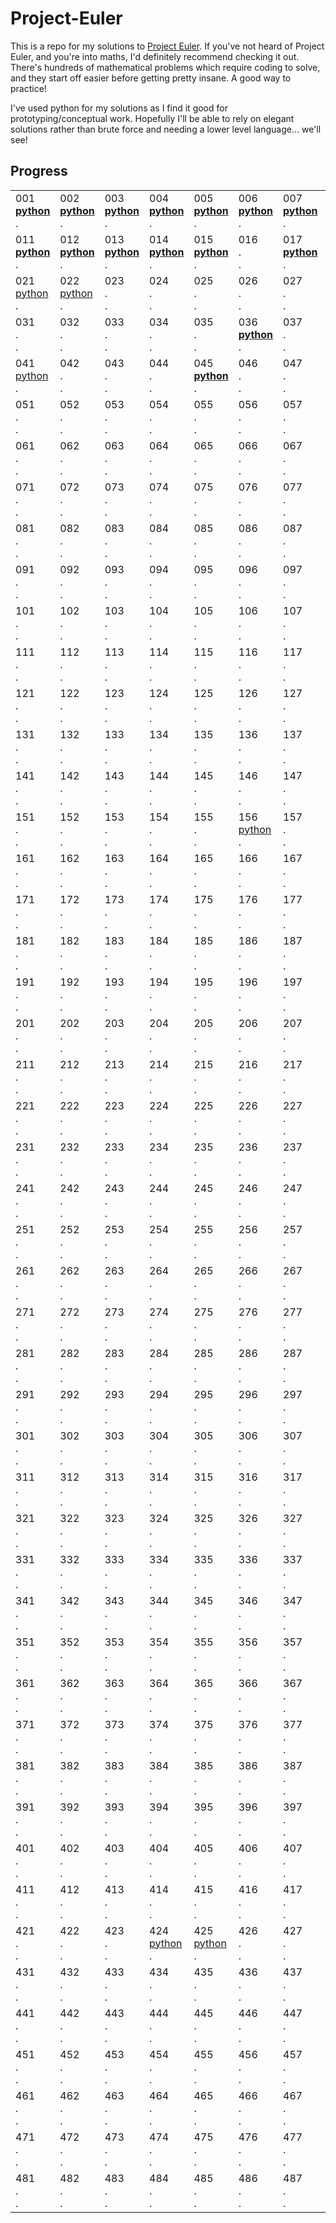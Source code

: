 # Project-Euler

This is a repo for my solutions to [Project Euler](https://projecteuler.net/). If you've not heard of Project Euler, and you're into maths, I'd definitely recommend checking it out. There's hundreds of mathematical problems which require coding to solve, and they start off easier before getting pretty insane. A good way to practice!

I've used python for my solutions as I find it good for prototyping/conceptual work. Hopefully I'll be able to rely on elegant solutions rather than brute force and needing a lower level language... we'll see!

## Progress

| | | | | | | | | | |
| --- | --- | --- | --- | --- | --- | --- | --- | --- | --- |
| 001 <br>[**python**](solutions/python/001.py)<br>. | 002 <br>[**python**](solutions/python/002.py)<br>. | 003 <br>[**python**](solutions/python/003.py)<br>. | 004 <br>[**python**](solutions/python/004.py)<br>. | 005 <br>[**python**](solutions/python/005.py)<br>. | 006 <br>[**python**](solutions/python/006.py)<br>. | 007 <br>[**python**](solutions/python/007.py)<br>. | 008 <br>[**python**](solutions/python/008.py)<br>. | 009 <br>[**python**](solutions/python/009.py)<br>. | 010 <br>[**python**](solutions/python/010.py)<br>. |
| 011 <br>[**python**](solutions/python/011.py)<br>. | 012 <br>[**python**](solutions/python/012.py)<br>. | 013 <br>[**python**](solutions/python/013.py)<br>. | 014 <br>[**python**](solutions/python/014.py)<br>. | 015 <br>[**python**](solutions/python/015.py)<br>. | 016 <br>.<br>. | 017 <br>[**python**](solutions/python/017.py)<br>. | 018 <br>[**python**](solutions/python/018.py)<br>. | 019 <br>[**python**](solutions/python/019.py)<br>. | 020 <br>[**python**](solutions/python/020.py)<br>. |
| 021 <br>[python](solutions/python/021.py)<br>. | 022 <br>[python](solutions/python/022.py)<br>. | 023 <br>.<br>. | 024 <br>.<br>. | 025 <br>.<br>. | 026 <br>.<br>. | 027 <br>.<br>. | 028 <br>.<br>. | 029 <br>.<br>. | 030 <br>.<br>. |
| 031 <br>.<br>. | 032 <br>.<br>. | 033 <br>.<br>. | 034 <br>.<br>. | 035 <br>.<br>. | 036 <br>[**python**](solutions/python/036.py)<br>. | 037 <br>.<br>. | 038 <br>.<br>. | 039 <br>[python](solutions/python/039.py)<br>[go](solutions/go/039.go) | 040 <br>.<br>. |
| 041 <br>[python](solutions/python/041.py)<br>. | 042 <br>.<br>. | 043 <br>.<br>. | 044 <br>.<br>. | 045 <br>[**python**](solutions/python/045.py)<br>. | 046 <br>.<br>. | 047 <br>.<br>. | 048 <br>.<br>. | 049 <br>.<br>. | 050 <br>.<br>. |
| 051 <br>.<br>. | 052 <br>.<br>. | 053 <br>.<br>. | 054 <br>.<br>. | 055 <br>.<br>. | 056 <br>.<br>. | 057 <br>.<br>. | 058 <br>.<br>. | 059 <br>.<br>. | 060 <br>[python](solutions/python/060.py)<br>. |
| 061 <br>.<br>. | 062 <br>.<br>. | 063 <br>.<br>. | 064 <br>.<br>. | 065 <br>.<br>. | 066 <br>.<br>. | 067 <br>.<br>. | 068 <br>.<br>. | 069 <br>.<br>. | 070 <br>.<br>. |
| 071 <br>.<br>. | 072 <br>.<br>. | 073 <br>.<br>. | 074 <br>.<br>. | 075 <br>.<br>. | 076 <br>.<br>. | 077 <br>.<br>. | 078 <br>.<br>. | 079 <br>.<br>. | 080 <br>.<br>. |
| 081 <br>.<br>. | 082 <br>.<br>. | 083 <br>.<br>. | 084 <br>.<br>. | 085 <br>.<br>. | 086 <br>.<br>. | 087 <br>.<br>. | 088 <br>.<br>. | 089 <br>.<br>. | 090 <br>.<br>. |
| 091 <br>.<br>. | 092 <br>.<br>. | 093 <br>.<br>. | 094 <br>.<br>. | 095 <br>.<br>. | 096 <br>.<br>. | 097 <br>.<br>. | 098 <br>.<br>. | 099 <br>.<br>. | 100 <br>.<br>. |
| 101 <br>.<br>. | 102 <br>.<br>. | 103 <br>.<br>. | 104 <br>.<br>. | 105 <br>.<br>. | 106 <br>.<br>. | 107 <br>.<br>. | 108 <br>.<br>. | 109 <br>.<br>. | 110 <br>.<br>. |
| 111 <br>.<br>. | 112 <br>.<br>. | 113 <br>.<br>. | 114 <br>.<br>. | 115 <br>.<br>. | 116 <br>.<br>. | 117 <br>.<br>. | 118 <br>.<br>. | 119 <br>.<br>. | 120 <br>.<br>. |
| 121 <br>.<br>. | 122 <br>.<br>. | 123 <br>.<br>. | 124 <br>.<br>. | 125 <br>.<br>. | 126 <br>.<br>. | 127 <br>.<br>. | 128 <br>.<br>. | 129 <br>.<br>. | 130 <br>.<br>. |
| 131 <br>.<br>. | 132 <br>.<br>. | 133 <br>.<br>. | 134 <br>.<br>. | 135 <br>.<br>. | 136 <br>.<br>. | 137 <br>.<br>. | 138 <br>.<br>. | 139 <br>.<br>. | 140 <br>.<br>. |
| 141 <br>.<br>. | 142 <br>.<br>. | 143 <br>.<br>. | 144 <br>.<br>. | 145 <br>.<br>. | 146 <br>.<br>. | 147 <br>.<br>. | 148 <br>.<br>. | 149 <br>.<br>. | 150 <br>.<br>. |
| 151 <br>.<br>. | 152 <br>.<br>. | 153 <br>.<br>. | 154 <br>.<br>. | 155 <br>.<br>. | 156 <br>[python](solutions/python/156.py)<br>. | 157 <br>.<br>. | 158 <br>.<br>. | 159 <br>.<br>. | 160 <br>.<br>. |
| 161 <br>.<br>. | 162 <br>.<br>. | 163 <br>.<br>. | 164 <br>.<br>. | 165 <br>.<br>. | 166 <br>.<br>. | 167 <br>.<br>. | 168 <br>.<br>. | 169 <br>.<br>. | 170 <br>.<br>. |
| 171 <br>.<br>. | 172 <br>.<br>. | 173 <br>.<br>. | 174 <br>.<br>. | 175 <br>.<br>. | 176 <br>.<br>. | 177 <br>.<br>. | 178 <br>.<br>. | 179 <br>.<br>. | 180 <br>.<br>. |
| 181 <br>.<br>. | 182 <br>.<br>. | 183 <br>.<br>. | 184 <br>.<br>. | 185 <br>.<br>. | 186 <br>.<br>. | 187 <br>.<br>. | 188 <br>.<br>. | 189 <br>.<br>. | 190 <br>.<br>. |
| 191 <br>.<br>. | 192 <br>.<br>. | 193 <br>.<br>. | 194 <br>.<br>. | 195 <br>.<br>. | 196 <br>.<br>. | 197 <br>.<br>. | 198 <br>.<br>. | 199 <br>.<br>. | 200 <br>.<br>. |
| 201 <br>.<br>. | 202 <br>.<br>. | 203 <br>.<br>. | 204 <br>.<br>. | 205 <br>.<br>. | 206 <br>.<br>. | 207 <br>.<br>. | 208 <br>.<br>. | 209 <br>.<br>. | 210 <br>.<br>. |
| 211 <br>.<br>. | 212 <br>.<br>. | 213 <br>.<br>. | 214 <br>.<br>. | 215 <br>.<br>. | 216 <br>.<br>. | 217 <br>.<br>. | 218 <br>.<br>. | 219 <br>.<br>. | 220 <br>.<br>. |
| 221 <br>.<br>. | 222 <br>.<br>. | 223 <br>.<br>. | 224 <br>.<br>. | 225 <br>.<br>. | 226 <br>.<br>. | 227 <br>.<br>. | 228 <br>.<br>. | 229 <br>.<br>. | 230 <br>.<br>. |
| 231 <br>.<br>. | 232 <br>.<br>. | 233 <br>.<br>. | 234 <br>.<br>. | 235 <br>.<br>. | 236 <br>.<br>. | 237 <br>.<br>. | 238 <br>.<br>. | 239 <br>.<br>. | 240 <br>.<br>. |
| 241 <br>.<br>. | 242 <br>.<br>. | 243 <br>.<br>. | 244 <br>.<br>. | 245 <br>.<br>. | 246 <br>.<br>. | 247 <br>.<br>. | 248 <br>.<br>. | 249 <br>.<br>. | 250 <br>.<br>. |
| 251 <br>.<br>. | 252 <br>.<br>. | 253 <br>.<br>. | 254 <br>.<br>. | 255 <br>.<br>. | 256 <br>.<br>. | 257 <br>.<br>. | 258 <br>.<br>. | 259 <br>.<br>. | 260 <br>.<br>. |
| 261 <br>.<br>. | 262 <br>.<br>. | 263 <br>.<br>. | 264 <br>.<br>. | 265 <br>.<br>. | 266 <br>.<br>. | 267 <br>.<br>. | 268 <br>.<br>. | 269 <br>.<br>. | 270 <br>.<br>. |
| 271 <br>.<br>. | 272 <br>.<br>. | 273 <br>.<br>. | 274 <br>.<br>. | 275 <br>.<br>. | 276 <br>.<br>. | 277 <br>.<br>. | 278 <br>.<br>. | 279 <br>.<br>. | 280 <br>.<br>. |
| 281 <br>.<br>. | 282 <br>.<br>. | 283 <br>.<br>. | 284 <br>.<br>. | 285 <br>.<br>. | 286 <br>.<br>. | 287 <br>.<br>. | 288 <br>.<br>. | 289 <br>.<br>. | 290 <br>.<br>. |
| 291 <br>.<br>. | 292 <br>.<br>. | 293 <br>.<br>. | 294 <br>.<br>. | 295 <br>.<br>. | 296 <br>.<br>. | 297 <br>.<br>. | 298 <br>.<br>. | 299 <br>.<br>. | 300 <br>.<br>. |
| 301 <br>.<br>. | 302 <br>.<br>. | 303 <br>.<br>. | 304 <br>.<br>. | 305 <br>.<br>. | 306 <br>.<br>. | 307 <br>.<br>. | 308 <br>.<br>. | 309 <br>.<br>. | 310 <br>.<br>. |
| 311 <br>.<br>. | 312 <br>.<br>. | 313 <br>.<br>. | 314 <br>.<br>. | 315 <br>.<br>. | 316 <br>.<br>. | 317 <br>.<br>. | 318 <br>.<br>. | 319 <br>.<br>. | 320 <br>.<br>. |
| 321 <br>.<br>. | 322 <br>.<br>. | 323 <br>.<br>. | 324 <br>.<br>. | 325 <br>.<br>. | 326 <br>.<br>. | 327 <br>.<br>. | 328 <br>.<br>. | 329 <br>.<br>. | 330 <br>.<br>. |
| 331 <br>.<br>. | 332 <br>.<br>. | 333 <br>.<br>. | 334 <br>.<br>. | 335 <br>.<br>. | 336 <br>.<br>. | 337 <br>.<br>. | 338 <br>.<br>. | 339 <br>.<br>. | 340 <br>.<br>. |
| 341 <br>.<br>. | 342 <br>.<br>. | 343 <br>.<br>. | 344 <br>.<br>. | 345 <br>.<br>. | 346 <br>.<br>. | 347 <br>.<br>. | 348 <br>.<br>. | 349 <br>.<br>. | 350 <br>.<br>. |
| 351 <br>.<br>. | 352 <br>.<br>. | 353 <br>.<br>. | 354 <br>.<br>. | 355 <br>.<br>. | 356 <br>.<br>. | 357 <br>.<br>. | 358 <br>.<br>. | 359 <br>.<br>. | 360 <br>.<br>. |
| 361 <br>.<br>. | 362 <br>.<br>. | 363 <br>.<br>. | 364 <br>.<br>. | 365 <br>.<br>. | 366 <br>.<br>. | 367 <br>.<br>. | 368 <br>.<br>. | 369 <br>.<br>. | 370 <br>.<br>. |
| 371 <br>.<br>. | 372 <br>.<br>. | 373 <br>.<br>. | 374 <br>.<br>. | 375 <br>.<br>. | 376 <br>.<br>. | 377 <br>.<br>. | 378 <br>.<br>. | 379 <br>.<br>. | 380 <br>.<br>. |
| 381 <br>.<br>. | 382 <br>.<br>. | 383 <br>.<br>. | 384 <br>.<br>. | 385 <br>.<br>. | 386 <br>.<br>. | 387 <br>.<br>. | 388 <br>.<br>. | 389 <br>.<br>. | 390 <br>.<br>. |
| 391 <br>.<br>. | 392 <br>.<br>. | 393 <br>.<br>. | 394 <br>.<br>. | 395 <br>.<br>. | 396 <br>.<br>. | 397 <br>.<br>. | 398 <br>.<br>. | 399 <br>.<br>. | 400 <br>.<br>. |
| 401 <br>.<br>. | 402 <br>.<br>. | 403 <br>.<br>. | 404 <br>.<br>. | 405 <br>.<br>. | 406 <br>.<br>. | 407 <br>.<br>. | 408 <br>.<br>. | 409 <br>.<br>. | 410 <br>.<br>. |
| 411 <br>.<br>. | 412 <br>.<br>. | 413 <br>.<br>. | 414 <br>.<br>. | 415 <br>.<br>. | 416 <br>.<br>. | 417 <br>.<br>. | 418 <br>.<br>. | 419 <br>.<br>. | 420 <br>.<br>. |
| 421 <br>.<br>. | 422 <br>.<br>. | 423 <br>.<br>. | 424 <br>[python](solutions/python/424.py)<br>. | 425 <br>[python](solutions/python/425.py)<br>. | 426 <br>.<br>. | 427 <br>.<br>. | 428 <br>.<br>. | 429 <br>.<br>. | 430 <br>.<br>. |
| 431 <br>.<br>. | 432 <br>.<br>. | 433 <br>.<br>. | 434 <br>.<br>. | 435 <br>.<br>. | 436 <br>.<br>. | 437 <br>.<br>. | 438 <br>.<br>. | 439 <br>.<br>. | 440 <br>.<br>. |
| 441 <br>.<br>. | 442 <br>.<br>. | 443 <br>.<br>. | 444 <br>.<br>. | 445 <br>.<br>. | 446 <br>.<br>. | 447 <br>.<br>. | 448 <br>.<br>. | 449 <br>.<br>. | 450 <br>.<br>. |
| 451 <br>.<br>. | 452 <br>.<br>. | 453 <br>.<br>. | 454 <br>.<br>. | 455 <br>.<br>. | 456 <br>.<br>. | 457 <br>.<br>. | 458 <br>.<br>. | 459 <br>.<br>. | 460 <br>.<br>. |
| 461 <br>.<br>. | 462 <br>.<br>. | 463 <br>.<br>. | 464 <br>.<br>. | 465 <br>.<br>. | 466 <br>.<br>. | 467 <br>.<br>. | 468 <br>.<br>. | 469 <br>.<br>. | 470 <br>.<br>. |
| 471 <br>.<br>. | 472 <br>.<br>. | 473 <br>.<br>. | 474 <br>.<br>. | 475 <br>.<br>. | 476 <br>.<br>. | 477 <br>.<br>. | 478 <br>.<br>. | 479 <br>.<br>. | 480 <br>.<br>. |
| 481 <br>.<br>. | 482 <br>.<br>. | 483 <br>.<br>. | 484 <br>.<br>. | 485 <br>.<br>. | 486 <br>.<br>. | 487 <br>.<br>. | 488 <br>.<br>. | 489 <br>.<br>. | 490 <br>.<br>. |
